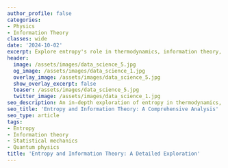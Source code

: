 ```yaml
---
author_profile: false
categories:
- Physics
- Information Theory
classes: wide
date: '2024-10-02'
excerpt: Explore entropy's role in thermodynamics, information theory, and quantum mechanics, and its broader implications in physics and beyond.
header:
  image: /assets/images/data_science_5.jpg
  og_image: /assets/images/data_science_1.jpg
  overlay_image: /assets/images/data_science_5.jpg
  show_overlay_excerpt: false
  teaser: /assets/images/data_science_5.jpg
  twitter_image: /assets/images/data_science_1.jpg
seo_description: An in-depth exploration of entropy in thermodynamics, statistical mechanics, and information theory, from classical formulations to quantum mechanics applications.
seo_title: 'Entropy and Information Theory: A Comprehensive Analysis'
seo_type: article
tags:
- Entropy
- Information theory
- Statistical mechanics
- Quantum physics
title: 'Entropy and Information Theory: A Detailed Exploration'
---
```


